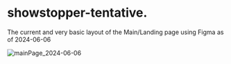 # showstopper-tentative.


The current and very basic layout of the Main/Landing page using Figma as of 2024-06-06

![mainPage_2024-06-06](https://github.com/Shajee-J/showstopper-tentative/assets/107937555/6ad257d3-88c3-44b2-9fba-5e237e12187b)

